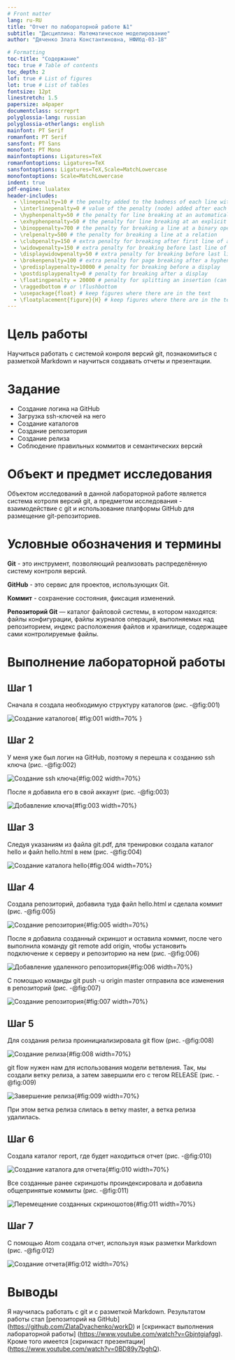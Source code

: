 ```yaml
---
# Front matter
lang: ru-RU
title: "Отчет по лабораторной работе №1"
subtitle: "Дисциплина: Математическое моделирование"
author: "Дяченко Злата Константиновна, НФИбд-03-18"

# Formatting
toc-title: "Содержание"
toc: true # Table of contents
toc_depth: 2
lof: true # List of figures
lot: true # List of tables
fontsize: 12pt
linestretch: 1.5
papersize: a4paper
documentclass: scrreprt
polyglossia-lang: russian
polyglossia-otherlangs: english
mainfont: PT Serif
romanfont: PT Serif
sansfont: PT Sans
monofont: PT Mono
mainfontoptions: Ligatures=TeX
romanfontoptions: Ligatures=TeX
sansfontoptions: Ligatures=TeX,Scale=MatchLowercase
monofontoptions: Scale=MatchLowercase
indent: true
pdf-engine: lualatex
header-includes:
  - \linepenalty=10 # the penalty added to the badness of each line within a paragraph (no associated penalty node) Increasing the value makes tex try to have fewer lines in the paragraph.
  - \interlinepenalty=0 # value of the penalty (node) added after each line of a paragraph.
  - \hyphenpenalty=50 # the penalty for line breaking at an automatically inserted hyphen
  - \exhyphenpenalty=50 # the penalty for line breaking at an explicit hyphen
  - \binoppenalty=700 # the penalty for breaking a line at a binary operator
  - \relpenalty=500 # the penalty for breaking a line at a relation
  - \clubpenalty=150 # extra penalty for breaking after first line of a paragraph
  - \widowpenalty=150 # extra penalty for breaking before last line of a paragraph
  - \displaywidowpenalty=50 # extra penalty for breaking before last line before a display math
  - \brokenpenalty=100 # extra penalty for page breaking after a hyphenated line
  - \predisplaypenalty=10000 # penalty for breaking before a display
  - \postdisplaypenalty=0 # penalty for breaking after a display
  - \floatingpenalty = 20000 # penalty for splitting an insertion (can only be split footnote in standard LaTeX)
  - \raggedbottom # or \flushbottom
  - \usepackage{float} # keep figures where there are in the text
  - \floatplacement{figure}{H} # keep figures where there are in the text
---
```

# Цель работы

Научиться работать с системой конроля версий git, познакомиться с разметкой Markdown и научиться создавать отчеты и презентации.

# Задание

- Создание логина на GitHub
- Загрузка ssh-ключей на него
- Создание каталогов
- Создание репозитория
- Создание релиза
- Соблюдение правильных коммитов и семантических версий

# Объект и предмет исследования

Объектом исследований в данной лабораторной работе является система котроля версий git, а предметом исследования - взаимодействие с git и использование платформы GitHub для размещение git-репозиториев.

# Условные обозначения и термины

**Git** - это инструмент, позволяющий реализовать распределённую систему контроля версий.

**GitHub** - это сервис для проектов, использующих Git.

**Коммит** - сохранение состояния, фиксация изменений.

**Репозиторий Git** — каталог файловой системы, в котором находятся: файлы конфигурации, файлы журналов операций, выполняемых над репозиторием, индекс расположения файлов и хранилище, содержащее сами контролируемые файлы.

# Выполнение лабораторной работы

## Шаг 1

Сначала я создала необходимую структуру каталогов (рис. -@fig:001)

![Создание каталогов](image/1.png "Создание каталогов"){ #fig:001 width=70% }

## Шаг 2

У меня уже был логин на GitHub, поэтому я перешла к созданию ssh ключа (рис. -@fig:002)

![Создание ssh ключа](image/key.png){#fig:002 width=70%}

После я добавила его в свой аккаунт (рис. -@fig:003)

![Добавление ключа](image/k2.png){#fig:003 width=70%}

## Шаг 3

Следуя указаниям из файла git.pdf, для тренировки создала каталог hello и файл hello.html в нем (рис. -@fig:004)

![Создание каталога hello](image/h.png){#fig:004 width=70%}

## Шаг 4

Создала репозиторий, добавила туда файл hello.html и сделала коммит (рис. -@fig:005)

![Создание репозитория](image/2.png){#fig:005 width=70%}  

После я добавила созданный скриншот и оставила коммит, после чего выполнила команду git remote add origin, чтобы установить подключение к серверу и репозиторию на нем   (рис. -@fig:006)

![Добавление удаленного репозитория](image/3.png){#fig:006 width=70%}

С помощью команды git push -u origin master отправила все изменения в репозиторий
(рис. -@fig:007)

![Создание репозитория](image/4.png){#fig:007 width=70%}

## Шаг 5

Для создания релиза проинициализировала git flow (рис. -@fig:008)

![Создание релиза](image/5.png){#fig:008 width=70%}

 git flow нужен нам для использования модели ветвления. Так, мы создали ветку релиза, а затем завершили его с тегом RELEASE (рис. -@fig:009)

 ![Завершение релиза](image/6.png){#fig:009 width=70%}

 При этом ветка релиза слилась в ветку master, а ветка релиза удалилась.

 ## Шаг 6

 Создала каталог report, где будет находиться отчет (рис. -@fig:010)

 ![Создание каталога для отчета](image/r.png){#fig:010 width=70%}

Все созданные ранее скриншоты проиндексировала и добавила общепринятые коммиты
 (рис. -@fig:011)

 ![Перемещение созданных скриношотов](image/7.png){#fig:011 width=70%}

 ## Шаг 7

 С помощью Atom создала отчет, используя язык разметки Markdown (рис. -@fig:012)

 ![Создание отчета](image/rep.png){#fig:012 width=70%}

# Выводы

Я научилась работать с git и с разметкой Markdown. Результатом работы стал [репозиторий на GitHub] (https://github.com/ZlataDyachenko/workD) и [скринкаст выполнения лабораторной работы] (https://www.youtube.com/watch?v=Gbjntgiafgg). Кроме того имеется [скринкаст презентации] (https://www.youtube.com/watch?v=0BD89y7bghQ).
